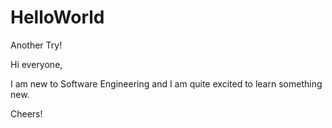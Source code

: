 # HelloWorld
Another Try!

Hi everyone,

I am new to Software Engineering and I am quite excited to learn something new.

Cheers!
